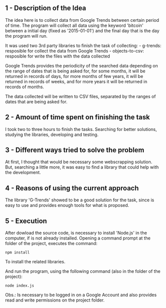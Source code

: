 ## 1 - Description of the Idea
The idea here is to collect data from Google Trends between certain period of time.
The program will collect all data using the keyword 'bitcoin' between a initial day
(fixed as '2015-01-01') and the final day that is the day the program will run. 

It was used two 3rd party libraries to finish the task of collecting:
    - g-trends: resposible for collect the data from Google Trends
    - objects-to-csv: resposible for write the files with the data collected

Google Trends provides the periodicity of the searched data depending on the range of dates
that is being asked for, for some months, it will be returned in records of days, for more months
of few years, it will be returned in records of weeks, and for more years it will be returned
in records of months.

The data collected will be written to CSV files, separated by the ranges of dates that are 
being asked for.

## 2 - Amount of time spent on finishing the task
I took two to three hours to finish the tasks. Searching for better solutions, studying the
libraries, developing and testing.

## 3 - Different ways tried to solve the problem
At first, I thought that would be necessary some webscrapping solution. But, searching a little
more, it was easy to find a library that could help with the development.

## 4 - Reasons of using the current approach
The library 'G-Trends' showed to be a good solution for the task, since is easy to use and provides
enough tools for what is proposed.

## 5 - Execution
After dowload the source code, is necessary to install 'Node.js' in the computer, if is not already
installed. Opening a command prompt at the folder of the project, executes the command:
```
npm install
```
To install the related libraries.

And run the program, using the following command (also in the folder of the project):
```
node index.js
```

Obs.:
Is necessary to be logged in on a Google Account and also provides read and write permissions on 
the project folder.






